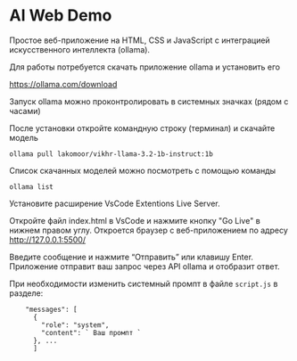 # AI Web Demo

Простое веб-приложение на HTML, CSS и JavaScript с интеграцией искусственного интеллекта (ollama).

Для работы потребуется скачать приложение ollama и установить его 

https://ollama.com/download 

Запуск ollama можно проконтролировать в системных значках (рядом с часами)   

После установки откройте командную строку (терминал) и скачайте модель 
```
ollama pull lakomoor/vikhr-llama-3.2-1b-instruct:1b
```
Список скачанных моделей можно посмотреть с помощью команды 
```
ollama list
```

Установите расширение VsCode Extentions Live Server. 

Откройте файл index.html в VsCode и нажмите кнопку "Go Live" в нижнем правом углу.
Откроется браузер с веб-приложением по адресу http://127.0.0.1:5500/  

Введите сообщение и нажмите “Отправить” или клавишу Enter.
Приложение отправит ваш запрос через API ollama и отобразит ответ.

При необходимости изменить системный промпт в файле `script.js` в разделе: 

```
    "messages": [
      {
        "role": "system",
        "content": ` Ваш промпт `
      }, ... 
      ]
```
